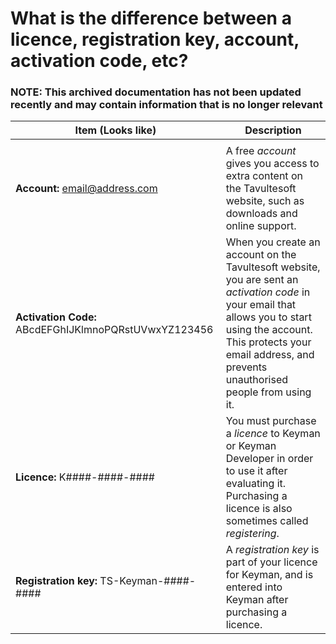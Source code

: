 # What is the difference between a licence, registration key, account, activation code, etc?

### **NOTE**: This archived documentation has not been updated recently and may contain information that is no longer relevant


| Item (Looks like) | Description |
|-----------|-----------|
|| |
| **Account:**  email@address.com | A free *account* gives you access to extra content on the Tavultesoft website, such as downloads and online support.| 
| **Activation Code:**  ABcdEFGhIJKlmnoPQRstUVwxYZ123456| When you create an account on the Tavultesoft website, you are sent an *activation code* in your email that allows you to start using the account.  This protects your email address, and prevents unauthorised people from using it. |
| **Licence:**  K####-####-#### | You must purchase a *licence* to Keyman or Keyman Developer in order to use it after evaluating it.  Purchasing a licence is also sometimes called *registering*. |
| **Registration key:** TS-Keyman-####-#### | A *registration key* is part of your licence for Keyman, and is entered into Keyman after purchasing a licence. |